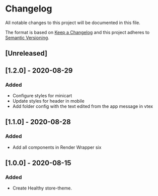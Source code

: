 # Changelog

All notable changes to this project will be documented in this file.

The format is based on [Keep a Changelog](http://keepachangelog.com/en/1.0.0/)
and this project adheres to [Semantic Versioning](http://semver.org/spec/v2.0.0.html).

## [Unreleased]

## [1.2.0] - 2020-08-29

### Added

- Configure styles for minicart
- Update styles for header in mobile
- Add folder config with the text edited from the app message in vtex

## [1.1.0] - 2020-08-28

### Added

- Add all components in Render Wrapper six

## [1.0.0] - 2020-08-15

### Added

- Create Healthy store-theme.
